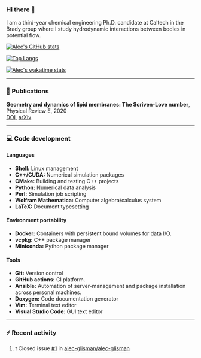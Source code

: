 ### Hi there 👋

I am a third-year chemical engineering Ph.D. candidate at Caltech in the Brady group where I study hydrodynamic interactions between bodies in potential flow.

[![Alec's GitHub stats](https://github-readme-stats-working-alec-glisman.vercel.app/api?username=alec-glisman&count_private=true&theme=onedark&hide_border=true&include_all_commits=true&show_icons=true&card_width=445)](https://github.com/alec-glisman/github-readme-stats)

[![Top Langs](https://github-readme-stats-working-alec-glisman.vercel.app/api/top-langs/?username=alec-glisman&count_private=true&theme=onedark&hide_border=true&hide=CSS,Mathematica&langs_count=12&card_width=495)](https://github.com/alec-glisman/github-readme-stats)

[![Alec's wakatime stats](https://github-readme-stats-working-alec-glisman.vercel.app/api/wakatime?username=alecglisman&theme=onedark&hide_border=true&layout=compact&card_width=495)](https://github.com/alec-glisman/github-readme-stats)

---

### 📑 Publications

**Geometry and dynamics of lipid membranes: The Scriven-Love number**, Physical Review E, 2020  
[DOI](https://doi.org/10.1103/PhysRevE.101.052401), [arXiv](https://arxiv.org/abs/1910.10693)

---

### 💻 Code development

#### Languages

- **Shell:** Linux management
- **C++/CUDA:** Numerical simulation packages
- **CMake:** Building and testing C++ projects
- **Python:** Numerical data analysis
- **Perl:** Simulation job scripting
- **Wolfram Mathematica:** Computer algebra/calculus system
- **LaTeX:** Document typesetting

#### Environment portability

- **Docker:** Containers with persistent bound volumes for data I/O.
- **vcpkg:** C++ package manager
- **Miniconda:** Python package manager

#### Tools

- **Git:** Version control
- **GitHub actions:** CI platform.
- **Ansible:** Automation of server-management and package installation across personal machines.
- **Doxygen:** Code documentation generator
- **Vim:** Terminal text editor
- **Visual Studio Code:** GUI text editor

---

### :zap: Recent activity

<!--START_SECTION:activity-->

1. ❗️ Closed issue [#1](https://github.com/alec-glisman/alec-glisman/issues/1) in [alec-glisman/alec-glisman](https://github.com/alec-glisman/alec-glisman)
<!--END_SECTION:activity-->
